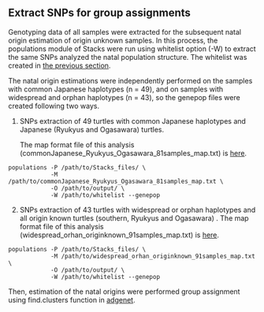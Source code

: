 ## Extract SNPs for group assignments


Genotyping data of all samples were extracted for the subsequent natal origin estimation of origin unknown samples.
In this process, the populations module of Stacks were run using whitelist option (-W) to extract the same SNPs analyzed the natal population structure.
The whitelist was created in [the previous section](https://github.com/tmkhmbt/foraging_turtle_group_assignment/blob/main/Population%20structure.md).

The natal origin estimations were independently performed on the samples with common Japanese haplotypes (n = 49), and on samples with widespread and orphan haplotypes (n = 43), so the genepop files were created following two ways.


1. SNPs extraction of 49 turtles with common Japanese haplotypes and Japanese (Ryukyus and Ogasawara) turtles.

     The map format file of this analysis (commonJapanese_Ryukyus_Ogasawara_81samples_map.txt) is [here](https://github.com/tmkhmbt/foraging_turtle_group_assignment/blob/main/files/commonJapanese_Ryukyus_Ogasawara_81samples_map.txt).

```
populations -P /path/to/Stacks_files/ \
            -M /path/to/commonJapanese_Ryukyus_Ogasawara_81samples_map.txt \
            -O /path/to/output/ \
            -W /path/to/whitelist --genepop
```

2. SNPs extraction of 43 turtles with widespread or orphan haplotypes and all origin known turtles (southern, Ryukyus and Ogasawara) .
     The map format file of this analysis (widespread_orhan_originknown_91samples_map.txt) is [here](https://github.com/tmkhmbt/foraging_turtle_group_assignment/blob/main/files/widespread_orhan_originknown_91samples_map.txt).
```
populations -P /path/to/Stacks_files/ \
            -M /path/to/widespread_orhan_originknown_91samples_map.txt \
            -O /path/to/output/ \
            -W /path/to/whitelist --genepop
```

Then, estimation of the natal origins were performed group assignment using find.clusters function in [adgenet](https://adegenet.r-forge.r-project.org/files/tutorial-dapc.pdf).
